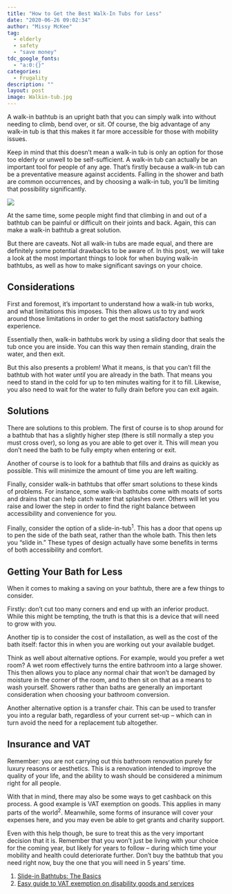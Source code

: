 ```yaml
---
title: "How to Get the Best Walk-In Tubs for Less"
date: "2020-06-26 09:02:34"
author: "Missy McKee"
tag:
  - elderly
  - safety
  - "save money"
tdc_google_fonts:
  - "a:0:{}"
categories:
  - Frugality
description: ""
layout: post
image: Walkin-tub.jpg
---
```


A walk-in bathtub is an upright bath that you can simply walk into without needing to climb, bend over, or sit. Of course, the big advantage of any walk-in tub is that this makes it far more accessible for those with mobility issues.

Keep in mind that this doesn’t mean a walk-in tub is only an option for those too elderly or unwell to be self-sufficient. A walk-in tub can actually be an important tool for people of any age. That’s firstly because a walk-in tub can be a preventative measure against accidents. Falling in the shower and bath are common occurrences, and by choosing a walk-in tub, you’ll be limiting that possibility significantly.

![](/posts/Walkin-tub.jpg)

At the same time, some people might find that climbing in and out of a bathtub can be painful or difficult on their joints and back. Again, this can make a walk-in bathtub a great solution.

But there are caveats. Not all walk-in tubs are made equal, and there are definitely some potential drawbacks to be aware of. In this post, we will take a look at the most important things to look for when buying walk-in bathtubs, as well as how to make significant savings on your choice.

## Considerations

First and foremost, it’s important to understand how a walk-in tub works, and what limitations this imposes. This then allows us to try and work around those limitations in order to get the most satisfactory bathing experience.

Essentially then, walk-in bathtubs work by using a sliding door that seals the tub once you are inside. You can this way then remain standing, drain the water, and then exit.

But this also presents a problem! What it means, is that you can’t fill the bathtub with hot water _until_ you are already in the bath. That means you need to stand in the cold for up to ten minutes waiting for it to fill. Likewise, you also need to wait for the water to fully drain before you can exit again.

## Solutions

There are solutions to this problem. The first of course is to shop around for a bathtub that has a slightly higher step (there is still normally a step you must cross over), so long as you are able to get over it. This will mean you don’t need the bath to be fully empty when entering or exit.

Another of course is to look for a bathtub that fills and drains as quickly as possible. This will minimize the amount of time you are left waiting.

Finally, consider walk-in bathtubs that offer smart solutions to these kinds of problems. For instance, some walk-in bathtubs come with moats of sorts and drains that can help catch water that splashes over. Others will let you raise and lower the step in order to find the right balance between accessibility and convenience for you.

Finally, consider the option of a slide-in-tub<sup>1</sup>. This has a door that opens up to pen the side of the bath seat, rather than the whole bath. This then lets you “slide in.” These types of design actually have some benefits in terms of both accessibility and comfort.

## Getting Your Bath for Less

When it comes to making a saving on your bathtub, there are a few things to consider.

Firstly: don’t cut too many corners and end up with an inferior product. While this might be tempting, the truth is that this is a device that will need to grow with you.

Another tip is to consider the cost of installation, as well as the cost of the bath itself: factor this in when you are working out your available budget.

Think as well about alternative options. For example, would you prefer a wet room? A wet room effectively turns the entire bathroom into a large shower. This then allows you to place any normal chair that won’t be damaged by moisture in the corner of the room, and to then sit on that as a means to wash yourself. Showers rather than baths are generally an important consideration when choosing your bathroom conversion.

Another alternative option is a transfer chair. This can be used to transfer you into a regular bath, regardless of your current set-up – which can in turn avoid the need for a replacement tub altogether.

## Insurance and VAT

Remember: you are not carrying out this bathroom renovation purely for luxury reasons or aesthetics. This is a renovation intended to improve the quality of your life, and the ability to wash should be considered a minimum right for all people.

With that in mind, there may also be some ways to get cashback on this process. A good example is VAT exemption on goods. This applies in many parts of the world<sup>2</sup>. Meanwhile, some forms of insurance will cover your expenses here, and you may even be able to get grants and charity support.

Even with this help though, be sure to treat this as the very important decision that it is. Remember that you won’t just be living with your choice for the coming year, but likely for years to follow – during which time your mobility and health could deteriorate further. Don’t buy the bathtub that you need right now, buy the one that you will need in 5 years’ time.

<sup> </sup>

1. [Slide-in Bathtubs: The Basics](http://homeability.com/slide-in-bathtub-buying-guide/)
2. [Easy guide to VAT exemption on disability goods and services](http://www.disabilityscot.org.uk/easy-guide-to-vat-exemption-on-disability-goods-and-services/)
